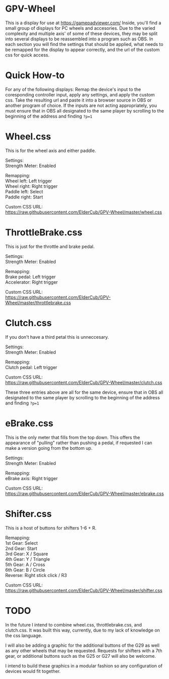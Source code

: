 # GPV-Wheel
This is a display for use at https://gamepadviewer.com/ Inside, you'll find a small group of displays for PC wheels and accesories. Due to the varied complexity and multiple axis' of some of these devices, they may be split into several displays to be reassembled into a program such as OBS. In each section you will find the settings that should be applied, what needs to be remapped for the display to appear correctly, and the url of the custom css for quick access.

# Quick How-to
For any of the following displays: Remap the device's input to the coresponding controller input, apply any settings, and apply the custom css. Take the resulting url and paste it into a browser source in OBS or another program of choice. If the inputs are not acting appropriately, you must ensure that in OBS all designated to the same player by scrolling to the beginning of the address and finding `?p=1`

# Wheel.css
This is for the wheel axis and either paddle.  

Settings:  
  Strength Meter: Enabled  
  
Remapping:  
  Wheel left: Left trigger  
  Wheel right: Right trigger  
  Paddle left: Select  
  Paddle right: Start  
  
Custom CSS URL:  
  https://raw.githubusercontent.com/ElderCub/GPV-Wheel/master/wheel.css
  
# ThrottleBrake.css
This is just for the throttle and brake pedal.

Settings:   
  Strength Meter: Enabled  
  
Remapping:  
  Brake pedal: Left trigger  
  Accelerator: Right trigger  
  
Custom CSS URL:  
  https://raw.githubusercontent.com/ElderCub/GPV-Wheel/master/throttlebrake.css
  
# Clutch.css
If you don't have a third petal this is unneccesary.  

Settings:   
  Strength Meter: Enabled  
  
Remapping:  
  Clutch pedal: Left trigger  
  
Custom CSS URL:  
  https://raw.githubusercontent.com/ElderCub/GPV-Wheel/master/clutch.css
  
These three entries above are all for the same device, ensure that in OBS all designated to the same player by scrolling to the beginning of the address and finding `?p=1`
  
# eBrake.css
This is the only meter that fills from the top down. This offers the appearance of "pulling" rather than pushing a pedal, if requested I can make a version going from the bottom up.

Settings:   
  Strength Meter: Enabled  
  
Remapping:  
  eBrake axis: Right trigger
  
Custom CSS URL:  
  https://raw.githubusercontent.com/ElderCub/GPV-Wheel/master/ebrake.css
  
# Shifter.css
This is a host of buttons for shifters 1-6 + R. 

Remapping:  
  1st Gear: Select  
  2nd Gear: Start  
  3rd Gear: X / Square  
  4th Gear: Y / Triangle  
  5th Gear: A / Cross  
  6th Gear: B / Circle  
  Reverse:  Right stick click / R3  
  
Custom CSS URL:  
  https://raw.githubusercontent.com/ElderCub/GPV-Wheel/master/shifter.css
  
# TODO
In the future I intend to combine wheel.css, throttlebrake.css, and clutch.css. It was built this way, currently, due to my lack of knowledge on the css language.  

I will also be adding a graphic for the additional buttons of the G29 as well as any other wheels that may be requested. Requests for shifters with a 7th gear, or additional buttons such as the G25 or G27 will also be welcome.  

I intend to build these graphics in a modular fashion so any configuration of devices would fit together.
